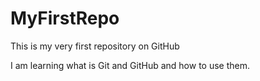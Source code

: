 # MyFirstRepo
This is my very first repository on GitHub

I am learning what is Git and GitHub and how to use them.

